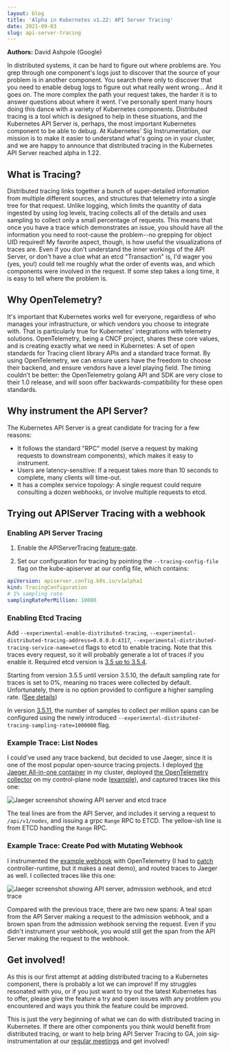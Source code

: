 ```yaml
---
layout: blog
title: 'Alpha in Kubernetes v1.22: API Server Tracing'
date: 2021-09-03
slug: api-server-tracing
---
```


**Authors:** David Ashpole (Google)

In distributed systems, it can be hard to figure out where problems are. You grep through one component's logs just to discover that the source of your problem is in another component.  You search there only to discover that you need to enable debug logs to figure out what really went wrong... And it goes on. The more complex the path your request takes, the harder it is to answer questions about where it went.  I've personally spent many hours doing this dance with a variety of Kubernetes components. Distributed tracing is a tool which is designed to help in these situations, and the Kubernetes API Server is, perhaps, the most important Kubernetes component to be able to debug. At Kubernetes' Sig Instrumentation, our mission is to make it easier to understand what's going on in your cluster, and we are happy to announce that distributed tracing in the Kubernetes API Server reached alpha in 1.22.

## What is Tracing?

Distributed tracing links together a bunch of super-detailed information from multiple different sources, and structures that telemetry into a single tree for that request.  Unlike logging, which limits the quantity of data ingested by using log levels, tracing collects all of the details and uses sampling to collect only a small percentage of requests.  This means that once you have a trace which demonstrates an issue, you should have all the information you need to root-cause the problem--no grepping for object UID required! My favorite aspect, though, is how useful the visualizations of traces are.  Even if you don't understand the inner workings of the API Server, or don't have a clue what an etcd "Transaction" is, I'd wager you (yes, you!) could tell me roughly what the order of events was, and which components were involved in the request.  If some step takes a long time, it is easy to tell where the problem is.

## Why OpenTelemetry?

It's important that Kubernetes works well for everyone, regardless of who manages your infrastructure, or which vendors you choose to integrate with.  That is particularly true for Kubernetes' integrations with telemetry solutions.  OpenTelemetry, being a CNCF project, shares these core values, and is creating exactly what we need in Kubernetes: A set of open standards for Tracing client library APIs and a standard trace format. By using OpenTelemetry, we can ensure users have the freedom to choose their backend, and ensure vendors have a level playing field. The timing couldn't be better: the OpenTelemetry golang API and SDK are very close to their 1.0 release, and will soon offer backwards-compatibility for these open standards.

## Why instrument the API Server?

The Kubernetes API Server is a great candidate for tracing for a few reasons:

* It follows the standard "RPC" model (serve a request by making requests to downstream components), which makes it easy to instrument.
* Users are latency-sensitive: If a request takes more than 10 seconds to complete, many clients will time-out.
* It has a complex service topology: A single request could require consulting a dozen webhooks, or involve multiple requests to etcd.

## Trying out APIServer Tracing with a webhook

### Enabling API Server Tracing

1. Enable the APIServerTracing [feature-gate](https://kubernetes.io/docs/reference/command-line-tools-reference/feature-gates/).

2. Set our configuration for tracing by pointing the `--tracing-config-file` flag on the kube-apiserver at our config file, which contains:

```yaml
apiVersion: apiserver.config.k8s.io/v1alpha1
kind: TracingConfiguration
# 1% sampling rate
samplingRatePerMillion: 10000
```

### Enabling Etcd Tracing

Add `--experimental-enable-distributed-tracing`,  `--experimental-distributed-tracing-address=0.0.0.0:4317`, `--experimental-distributed-tracing-service-name=etcd` flags to etcd to enable tracing.  Note that this traces every request, so it will probably generate a lot of traces if you enable it. Required etcd version is [3.5 up to 3.5.4](https://etcd.io/docs/v3.5/op-guide/monitoring/#distributed-tracing).

Starting from version 3.5.5 until version 3.5.10, the default sampling rate for traces is set to 0%, meaning no traces were collected by default. Unfortunately, there is no option provided to configure a higher sampling rate. ([See details](https://github.com/etcd-io/etcd/pull/16951)) 

In version [3.5.11](https://github.com/etcd-io/etcd/blob/main/CHANGELOG/CHANGELOG-3.5.md#v3511-2023-12-07), the number of samples to collect per million spans can be configured using the newly introduced `--experimental-distributed-tracing-sampling-rate=1000000` flag.

### Example Trace: List Nodes

I could've used any trace backend, but decided to use Jaeger, since it is one of the most popular open-source tracing projects.  I deployed [the Jaeger All-in-one container](https://hub.docker.com/r/jaegertracing/all-in-one) in my cluster, deployed [the OpenTelemetry collector](https://github.com/open-telemetry/opentelemetry-collector) on my control-plane node ([example](https://github.com/dashpole/dashpole_demos/tree/master/otel/controlplane)), and captured traces like this one:

![Jaeger screenshot showing API server and etcd trace](/images/blog/2021-09-03-api-server-tracing/example-trace-1.png "Jaeger screenshot showing API server and etcd trace")

The teal lines are from the API Server, and includes it serving a request to `/api/v1/nodes`, and issuing a grpc `Range` RPC to ETCD.  The yellow-ish line is from ETCD handling the `Range` RPC.

### Example Trace: Create Pod with Mutating Webhook

I instrumented the [example webhook](https://github.com/kubernetes-sigs/controller-runtime/tree/master/examples/builtins) with OpenTelemetry (I had to [patch](https://github.com/dashpole/controller-runtime/commit/85fdda7ba03dd2c22ef62c1a3dbdf5aa651f90da) controller-runtime, but it makes a neat demo), and routed traces to Jaeger as well.  I collected traces like this one:

![Jaeger screenshot showing API server, admission webhook, and etcd trace](/images/blog/2021-09-03-api-server-tracing/example-trace-2.png "Jaeger screenshot showing API server, admission webhook, and etcd trace")

Compared with the previous trace, there are two new spans: A teal span from the API Server making a request to the admission webhook, and a brown span from the admission webhook serving the request.  Even if you didn't instrument your webhook, you would still get the span from the API Server making the request to the webhook.

## Get involved!

As this is our first attempt at adding distributed tracing to a Kubernetes component, there is probably a lot we can improve! If my struggles resonated with you, or if you just want to try out the latest Kubernetes has to offer, please give the feature a try and open issues with any problem you encountered and ways you think the feature could be improved.

This is just the very beginning of what we can do with distributed tracing in Kubernetes. If there are other components you think would benefit from distributed tracing, or want to help bring API Server Tracing to GA, join sig-instrumentation at our [regular meetings](https://github.com/kubernetes/community/tree/master/sig-instrumentation#instrumentation-special-interest-group) and get involved!
